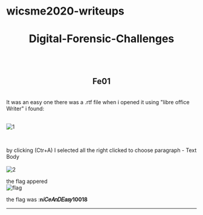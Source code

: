 # wicsme2020-writeups
<h1 align="center">Digital-Forensic-Challenges </h1></br>
</br>
<h2 align="center">Fe01</h2>
</br>
It was an easy one there was a .rtf file when i opened it using "libre office Writer" i found: </br></br>

![1](https://user-images.githubusercontent.com/33530187/99195681-2c11ce80-2755-11eb-9103-01f23bf3878b.png)

</br>

by clicking (Ctr+A) I selected all the right clicked to choose paragraph - Text Body </br>
</br>
![2](https://user-images.githubusercontent.com/33530187/99195858-6039bf00-2756-11eb-9cad-21085cd6eca9.png)

the flag appered</br>
![flag](https://user-images.githubusercontent.com/33530187/99195866-6e87db00-2756-11eb-8217-1e0b8d33ae59.png)

the flag was :<b>n𝑖𝐶𝑒𝐴𝑛𝐷𝐸𝑎𝑠𝑦10018</b>
*****************************************************************************************************************************************************************
